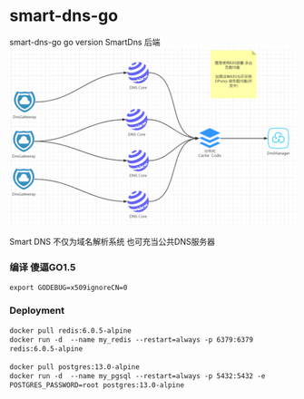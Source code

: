 # smart-dns-go
smart-dns-go  go version SmartDns 后端
![](./README/s1.png)

Smart DNS 不仅为域名解析系统 也可充当公共DNS服务器

### 编译 傻逼GO1.5 
``` 
export GODEBUG=x509ignoreCN=0
```

### Deployment
``` 
docker pull redis:6.0.5-alpine
docker run -d  --name my_redis --restart=always -p 6379:6379 redis:6.0.5-alpine

docker pull postgres:13.0-alpine
docker run -d  --name my_pgsql --restart=always -p 5432:5432 -e POSTGRES_PASSWORD=root postgres:13.0-alpine
```
